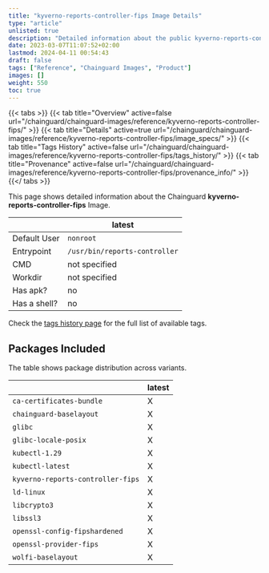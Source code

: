 ```yaml
---
title: "kyverno-reports-controller-fips Image Details"
type: "article"
unlisted: true
description: "Detailed information about the public kyverno-reports-controller-fips Chainguard Image."
date: 2023-03-07T11:07:52+02:00
lastmod: 2024-04-11 00:54:43
draft: false
tags: ["Reference", "Chainguard Images", "Product"]
images: []
weight: 550
toc: true
---
```


{{< tabs >}}
{{< tab title="Overview" active=false url="/chainguard/chainguard-images/reference/kyverno-reports-controller-fips/" >}}
{{< tab title="Details" active=true url="/chainguard/chainguard-images/reference/kyverno-reports-controller-fips/image_specs/" >}}
{{< tab title="Tags History" active=false url="/chainguard/chainguard-images/reference/kyverno-reports-controller-fips/tags_history/" >}}
{{< tab title="Provenance" active=false url="/chainguard/chainguard-images/reference/kyverno-reports-controller-fips/provenance_info/" >}}
{{</ tabs >}}

This page shows detailed information about the Chainguard **kyverno-reports-controller-fips** Image.

|              | latest                        |
|--------------|-------------------------------|
| Default User | `nonroot`                     |
| Entrypoint   | `/usr/bin/reports-controller` |
| CMD          | not specified                 |
| Workdir      | not specified                 |
| Has apk?     | no                            |
| Has a shell? | no                            |

Check the [tags history page](/chainguard/chainguard-images/reference/kyverno-reports-controller-fips/tags_history/) for the full list of available tags.

## Packages Included
The table shows package distribution across variants.

|                                   | latest |
|-----------------------------------|--------|
| `ca-certificates-bundle`          | X      |
| `chainguard-baselayout`           | X      |
| `glibc`                           | X      |
| `glibc-locale-posix`              | X      |
| `kubectl-1.29`                    | X      |
| `kubectl-latest`                  | X      |
| `kyverno-reports-controller-fips` | X      |
| `ld-linux`                        | X      |
| `libcrypto3`                      | X      |
| `libssl3`                         | X      |
| `openssl-config-fipshardened`     | X      |
| `openssl-provider-fips`           | X      |
| `wolfi-baselayout`                | X      |

